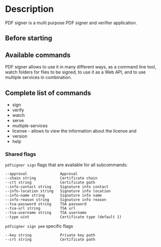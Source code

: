 # Description

PDF signer is a multi purpose PDF signer and verifier application.


## Before starting



## Available commands

PDF signer allows to use it in many different ways, as a command line tool, watch folders for files to be signed, to use it as a Web API, and to use multiple services in combination.


## Complete list of commands

- sign
- verify            
- watch             
- serve             
- multiple-services
- license - allows to view the information about the license and 
- version           
- help 



### Shared flags

`pdfsigner sign` flags that are available for all subcommands:

```
--approval               Approval
--chain string           Certificate chain
--crt string             Certificate path
--info-contact string    Signature info contact
--info-location string   Signature info location
--info-name string       Signature info name
--info-reason string     Signature info reason
--tsa-password string    TSA password
--tsa-url string         TSA url
--tsa-username string    TSA username
--type uint              Certificate type (default 1)
```

`pdfsigner sign pem` specific flags

```
--key string             Private key path
--crt string             Certificate path

```